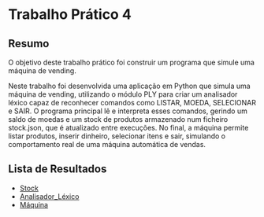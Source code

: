 # Trabalho Prático 4

## Resumo
O objetivo deste trabalho prático foi construir um programa que simule uma máquina de vending.

Neste trabalho foi desenvolvida uma aplicação em Python que simula uma máquina de vending, utilizando o módulo PLY para criar um analisador léxico capaz de reconhecer comandos como LISTAR, MOEDA, SELECIONAR e SAIR. O programa principal lê e interpreta esses comandos, gerindo um saldo de moedas e um stock de produtos armazenado num ficheiro stock.json, que é atualizado entre execuções. No final, a máquina permite listar produtos, inserir dinheiro, selecionar itens e sair, simulando o comportamento real de uma máquina automática de vendas.

## Lista de Resultados
- [Stock](stock.json)
- [Analisador_Léxico](alex_tp5.py)
- [Máquina](maquina.py)
